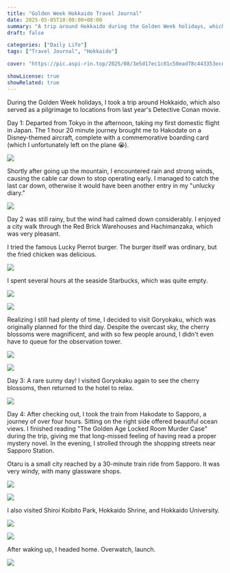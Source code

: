 ```yaml
---
title: "Golden Week Hokkaido Travel Journal"
date: 2025-05-05T10:00:00+08:00
summary: "A trip around Hokkaido during the Golden Week holidays, which also served as a pilgrimage to locations from last year's Detective Conan movie"
draft: false

categories: ["Daily Life"]
tags: ["Travel Journal", "Hokkaido"]

cover: "https://pic.aspi-rin.top/2025/08/3e5d17ec1c01c50ead78c443353ecea0.jpg"

showLicense: true
showRelated: true
---
```


During the Golden Week holidays, I took a trip around Hokkaido, which also served as a pilgrimage to locations from last year's Detective Conan movie.

Day 1: Departed from Tokyo in the afternoon, taking my first domestic flight in Japan. The 1 hour 20 minute journey brought me to Hakodate on a Disney-themed aircraft, complete with a commemorative boarding card (which I unfortunately left on the plane 😭).

![](https://pic.aspi-rin.top/2025/08/3e5d17ec1c01c50ead78c443353ecea0.jpg)

Shortly after going up the mountain, I encountered rain and strong winds, causing the cable car down to stop operating early. I managed to catch the last car down, otherwise it would have been another entry in my "unlucky diary."

![](https://pic.aspi-rin.top/2025/08/90cea9db17e1b624bfb065e7bee2b138.jpg)

Day 2 was still rainy, but the wind had calmed down considerably. I enjoyed a city walk through the Red Brick Warehouses and Hachimanzaka, which was very pleasant.

I tried the famous Lucky Pierrot burger. The burger itself was ordinary, but the fried chicken was delicious.

![](https://pic.aspi-rin.top/2025/08/e282e6bc817c8593040bab276ba6fc94.jpg)

I spent several hours at the seaside Starbucks, which was quite empty.

![](https://pic.aspi-rin.top/2025/08/0bc422d99b47100d053fd0fa5500e915.jpg)

![](https://pic.aspi-rin.top/2025/08/6e79c487270e745fa305fe9cb4df312e.jpg)

Realizing I still had plenty of time, I decided to visit Goryokaku, which was originally planned for the third day. Despite the overcast sky, the cherry blossoms were magnificent, and with so few people around, I didn't even have to queue for the observation tower.

![](https://pic.aspi-rin.top/2025/08/a2d3c6904a50aa4b133ea48e00f6be01.jpg)

![](https://pic.aspi-rin.top/2025/08/5a333bba896eee7d7fe1f837f09dcdaf.jpg)

Day 3: A rare sunny day! I visited Goryokaku again to see the cherry blossoms, then returned to the hotel to relax.

![](https://pic.aspi-rin.top/2025/08/9343e276350ed58d580851ed93add4f1.jpg)

Day 4: After checking out, I took the train from Hakodate to Sapporo, a journey of over four hours. Sitting on the right side offered beautiful ocean views. I finished reading "The Golden Age Locked Room Murder Case" during the trip, giving me that long-missed feeling of having read a proper mystery novel. In the evening, I strolled through the shopping streets near Sapporo Station.

Otaru is a small city reached by a 30-minute train ride from Sapporo. It was very windy, with many glassware shops.

![](https://pic.aspi-rin.top/2025/08/14ef627285a9aeb352084593fb2e7a13.jpg)

![](https://pic.aspi-rin.top/2025/08/f71a53afa4e420c96a19b6a77f9c4f42.jpg)

I also visited Shiroi Koibito Park, Hokkaido Shrine, and Hokkaido University.

![](https://pic.aspi-rin.top/2025/08/8addce848de04a0f102f298be9fbe131.jpg)

![](https://pic.aspi-rin.top/2025/08/3ea4e01a9e34e126be47eb72620c9a4f.jpg)

After waking up, I headed home. Overwatch, launch.

![](https://pic.aspi-rin.top/2025/08/c5c1419aa848c46113bbb33b54c8ecf6.jpg)
